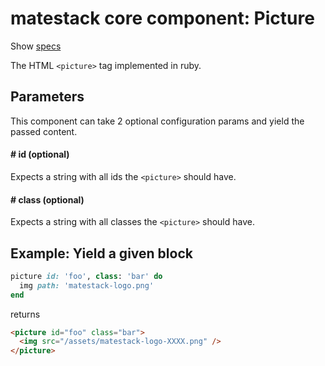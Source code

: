 # matestack core component: Picture

Show [specs](/spec/usage/components/picture_spec.rb)

The HTML `<picture>` tag implemented in ruby.

## Parameters

This component can take 2 optional configuration params and yield the passed content.

#### # id (optional)
Expects a string with all ids the `<picture>` should have.

#### # class (optional)
Expects a string with all classes the `<picture>` should have.

## Example: Yield a given block

```ruby
picture id: 'foo', class: 'bar' do
  img path: 'matestack-logo.png'
end
```

returns

```html
<picture id="foo" class="bar">
  <img src="/assets/matestack-logo-XXXX.png" />
</picture>
```
